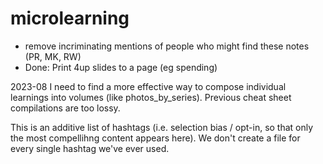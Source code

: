 # microlearning


* remove incriminating mentions of people who might find these notes (PR, MK, RW)
* Done: Print 4up slides to a page (eg spending)


2023-08 I need to find a more effective way to compose individual learnings into volumes (like photos_by_series). Previous cheat sheet compilations are too lossy.

This is an additive list of hashtags (i.e. selection bias / opt-in, so that only the most compellihng content appears here). We don't create a file for every single hashtag we've ever used.

